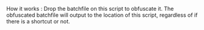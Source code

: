 How it works :
Drop the batchfile on this script to obfuscate it.
The obfuscated batchfile will output to the location of this script, regardless of if there is a shortcut or not.
